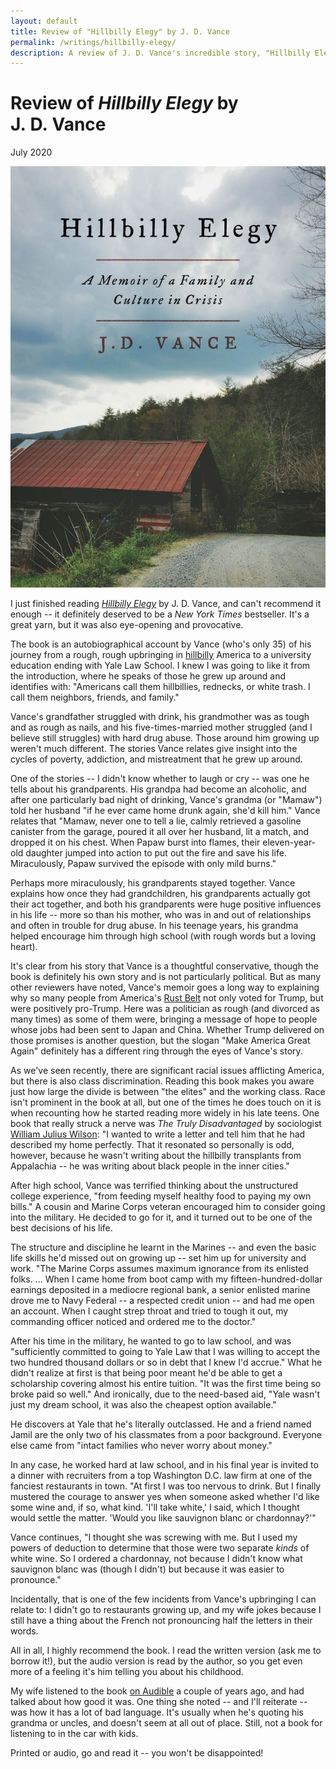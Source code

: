 ```yaml
---
layout: default
title: Review of "Hillbilly Elegy" by J. D. Vance
permalink: /writings/hillbilly-elegy/
description: A review of J. D. Vance's incredible story, "Hillbilly Elegy"
---
```

<h1>Review of <i>Hillbilly Elegy</i> by J.&nbsp;D.&nbsp;Vance</h1>
<p class="subtitle">July 2020</p>


<img src="/images/hillbilly-elegy.jpg" class="right">

I just finished reading [*Hillbilly Elegy*](https://www.amazon.com/Hillbilly-Elegy-Memoir-Family-Culture/dp/0062300547) by J.&nbsp;D.&nbsp;Vance, and can't recommend it enough -- it definitely deserved to be a *New York Times* bestseller. It's a great yarn, but it was also eye-opening and provocative.

The book is an autobiographical account by Vance (who's only 35) of his journey from a rough, rough upbringing in [hillbilly](https://en.wikipedia.org/wiki/Hillbilly) America to a university education ending with Yale Law School. I knew I was going to like it from the introduction, where he speaks of those he grew up around and identifies with: "Americans call them hillbillies, rednecks, or white trash. I call them neighbors, friends, and family."

Vance's grandfather struggled with drink, his grandmother was as tough and as rough as nails, and his five-times-married mother struggled (and I believe still struggles) with hard drug abuse. Those around him growing up weren't much different. The stories Vance relates give insight into the cycles of poverty, addiction, and mistreatment that he grew up around.

One of the stories -- I didn't know whether to laugh or cry -- was one he tells about his grandparents. His grandpa had become an alcoholic, and after one particularly bad night of drinking, Vance's grandma (or "Mamaw") told her husband "if he ever came home drunk again, she'd kill him." Vance relates that "Mamaw, never one to tell a lie, calmly retrieved a gasoline canister from the garage, poured it all over her husband, lit a match, and dropped it on his chest. When Papaw burst into flames, their eleven-year-old daughter jumped into action to put out the fire and save his life. Miraculously, Papaw survived the episode with only mild burns."

Perhaps more miraculously, his grandparents stayed together. Vance explains how once they had grandchildren, his grandparents actually got their act together, and both his grandparents were huge positive influences in his life -- more so than his mother, who was in and out of relationships and often in trouble for drug abuse. In his teenage years, his grandma helped encourage him through high school (with rough words but a loving heart).

It's clear from his story that Vance is a thoughtful conservative, though the book is definitely his own story and is not particularly political. But as many other reviewers have noted, Vance's memoir goes a long way to explaining why so many people from America's [Rust Belt](https://en.wikipedia.org/wiki/Rust_Belt) not only voted for Trump, but were positively pro-Trump. Here was a politician as rough (and divorced as many times) as some of them were, bringing a message of hope to people whose jobs had been sent to Japan and China. Whether Trump delivered on those promises is another question, but the slogan "Make America Great Again" definitely has a different ring through the eyes of Vance's story.

As we've seen recently, there are significant racial issues afflicting America, but there is also class discrimination. Reading this book makes you aware just how large the divide is between "the elites" and the working class. Race isn't prominent in the book at all, but one of the times he does touch on it is when recounting how he started reading more widely in his late teens. One book that really struck a nerve was *The Truly Disadvantaged* by sociologist [William Julius Wilson](https://sociology.fas.harvard.edu/people/william-julius-wilson): "I wanted to write a letter and tell him that he had described my home perfectly. That it resonated so personally is odd, however, because he wasn't writing about the hillbilly transplants from Appalachia -- he was writing about black people in the inner cities."

After high school, Vance was terrified thinking about the unstructured college experience, "from feeding myself healthy food to paying my own bills." A cousin and Marine Corps veteran encouraged him to consider going into the military. He decided to go for it, and it turned out to be one of the best decisions of his life.

The structure and discipline he learnt in the Marines -- and even the basic life skills he'd missed out on growing up -- set him up for university and work. "The Marine Corps assumes maximum ignorance from its enlisted folks. ... When I came home from boot camp with my fifteen-hundred-dollar earnings deposited in a mediocre regional bank, a senior enlisted marine drove me to Navy Federal -- a respected credit union -- and had me open an account. When I caught strep throat and tried to tough it out, my commanding officer noticed and ordered me to the doctor."

After his time in the military, he wanted to go to law school, and was "sufficiently committed to going to Yale Law that I was willing to accept the two hundred thousand dollars or so in debt that I knew I'd accrue." What he didn't realize at first is that being poor meant he'd be able to get a scholarship covering almost his entire tuition. "It was the first time being so broke paid so well." And ironically, due to the need-based aid, "Yale wasn't just my dream school, it was also the cheapest option available."

He discovers at Yale that he's literally outclassed. He and a friend named Jamil are the only two of his classmates from a poor background. Everyone else came from "intact families who never worry about money."

In any case, he worked hard at law school, and in his final year is invited to a dinner with recruiters from a top Washington&nbsp;D.C. law firm at one of the fanciest restaurants in town. "At first I was too nervous to drink. But I finally mustered the courage to answer yes when someone asked whether I'd like some wine and, if so, what kind. 'I'll take white,' I said, which I thought would settle the matter. 'Would you like sauvignon blanc or chardonnay?'"

Vance continues, "I thought she was screwing with me. But I used my powers of deduction to determine that those were two separate *kinds* of white wine. So I ordered a chardonnay, not because I didn't know what sauvignon blanc was (though I didn't) but because it was easier to pronounce."

Incidentally, that is one of the few incidents from Vance's upbringing I can relate to: I didn't go to restaurants growing up, and my wife jokes because I still have a thing about the French not pronouncing half the letters in their words.

All in all, I highly recommend the book. I read the written version (ask me to borrow it!), but the audio version is read by the author, so you get even more of a feeling it's him telling you about his childhood. 

My wife listened to the book [on Audible](https://www.audible.com.au/pd/Hillbilly-Elegy-Audiobook/B01LT8LJII) a couple of years ago, and had talked about how good it was. One thing she noted -- and I'll reiterate -- was how it has a lot of bad language. It's usually when he's quoting his grandma or uncles, and doesn't seem at all out of place. Still, not a book for listening to in the car with kids.

Printed or audio, go and read it -- you won't be disappointed!

